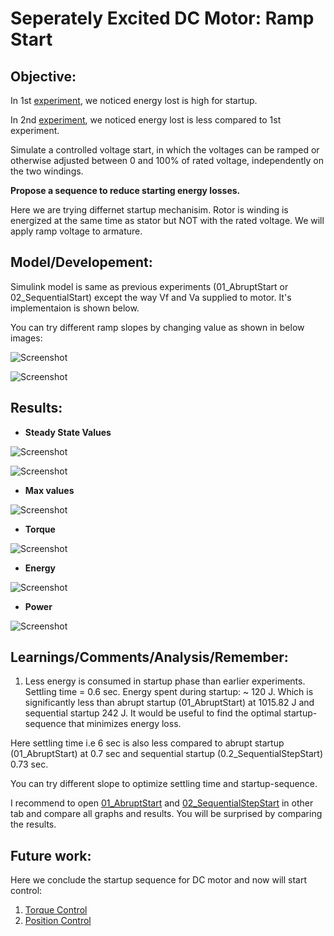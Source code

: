 # Seperately Excited DC Motor: Ramp Start

## Objective: 

In 1st [experiment](https://github.com/VishalDevnale/ControlSystem/tree/master/ElectricMachines/DC_Motors/01_SeperatelyExcitedDCMotor/01_AbruptStart), we noticed energy lost is high for startup.

In 2nd [experiment](https://github.com/VishalDevnale/ControlSystem/tree/master/ElectricMachines/DC_Motors/01_SeperatelyExcitedDCMotor/02_SequentialStepStart), we noticed energy lost is less compared to 1st experiment.

Simulate a controlled voltage start, in which the voltages can be ramped or otherwise adjusted between 0 and 100% of rated voltage, independently on the two windings. 

**Propose a sequence to reduce starting energy losses.**

Here we are trying differnet startup mechanisim. Rotor is winding is energized at the same time as stator but NOT with the rated voltage. We will apply ramp voltage to armature.

## Model/Developement:

Simulink model is same as previous experiments (01_AbruptStart or 02_SequentialStart) except the way Vf and Va supplied to motor. It's implementaion is shown below.

You can try different ramp slopes by changing value as shown in below images:

![Screenshot](08_HowToChangeVaTiming.PNG)

![Screenshot](09_AppliedVoltages.PNG)

## Results:

* **Steady State Values**

![Screenshot](02_SS_Comment.PNG)

![Screenshot](04_Figure1.png)

* **Max values**

![Screenshot](03_Max_Comment.PNG)

* **Torque**

![Screenshot](05_Figure2.png)

* **Energy**

![Screenshot](06_Figure3.png)

* **Power**

![Screenshot](07_Figure4.png)

## Learnings/Comments/Analysis/Remember:
1. Less energy is consumed in startup phase than earlier experiments. Settling time = 0.6 sec. Energy spent during startup: ~ 120 J.
Which is significantly less than abrupt startup (01_AbruptStart) at 1015.82 J and sequential startup 242 J. It would be useful to find the optimal startup-sequence
that minimizes energy loss.

Here settling time i.e 6 sec is also less compared to abrupt startup (01_AbruptStart) at 0.7 sec and sequential startup (0.2_SequentialStepStart) 0.73 sec.

You can try different slope to optimize settling time and startup-sequence. 

I recommend to open [01_AbruptStart](https://github.com/VishalDevnale/ControlSystem/tree/master/ElectricMachines/DC_Motors/01_SeperatelyExcitedDCMotor/01_AbruptStart) and [02_SequentialStepStart](https://github.com/VishalDevnale/ControlSystem/tree/master/ElectricMachines/DC_Motors/01_SeperatelyExcitedDCMotor/02_SequentialStepStart) in other tab and compare all graphs and results. You will be surprised by comparing the results.

## Future work:
Here we conclude the startup sequence for DC motor and now will start control:
1. [Torque Control](https://github.com/VishalDevnale/ControlSystem/tree/master/ElectricMachines/DC_Motors/01_SeperatelyExcitedDCMotor/04_TorqueControl)
2. [Position Control](https://github.com/VishalDevnale/ControlSystem/tree/master/ElectricMachines/DC_Motors/01_SeperatelyExcitedDCMotor/05_PositionControl)
